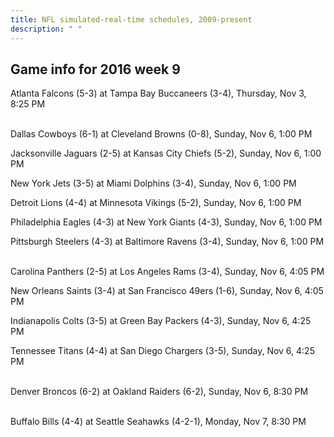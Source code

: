 ```yaml
---
title: NFL simulated-real-time schedules, 2009-present
description: " "
---
```


## Game info for 2016 week 9
Atlanta Falcons (5-3) at Tampa Bay Buccaneers (3-4), Thursday, Nov 3, 8:25 PM

<br/>Dallas Cowboys (6-1) at Cleveland Browns (0-8), Sunday, Nov 6, 1:00 PM

Jacksonville Jaguars (2-5) at Kansas City Chiefs (5-2), Sunday, Nov 6, 1:00 PM

New York Jets (3-5) at Miami Dolphins (3-4), Sunday, Nov 6, 1:00 PM

Detroit Lions (4-4) at Minnesota Vikings (5-2), Sunday, Nov 6, 1:00 PM

Philadelphia Eagles (4-3) at New York Giants (4-3), Sunday, Nov 6, 1:00 PM

Pittsburgh Steelers (4-3) at Baltimore Ravens (3-4), Sunday, Nov 6, 1:00 PM

<br/>Carolina Panthers (2-5) at Los Angeles Rams (3-4), Sunday, Nov 6, 4:05 PM

New Orleans Saints (3-4) at San Francisco 49ers (1-6), Sunday, Nov 6, 4:05 PM

Indianapolis Colts (3-5) at Green Bay Packers (4-3), Sunday, Nov 6, 4:25 PM

Tennessee Titans (4-4) at San Diego Chargers (3-5), Sunday, Nov 6, 4:25 PM

<br/>Denver Broncos (6-2) at Oakland Raiders (6-2), Sunday, Nov 6, 8:30 PM

<br/>Buffalo Bills (4-4) at Seattle Seahawks (4-2-1), Monday, Nov 7, 8:30 PM

